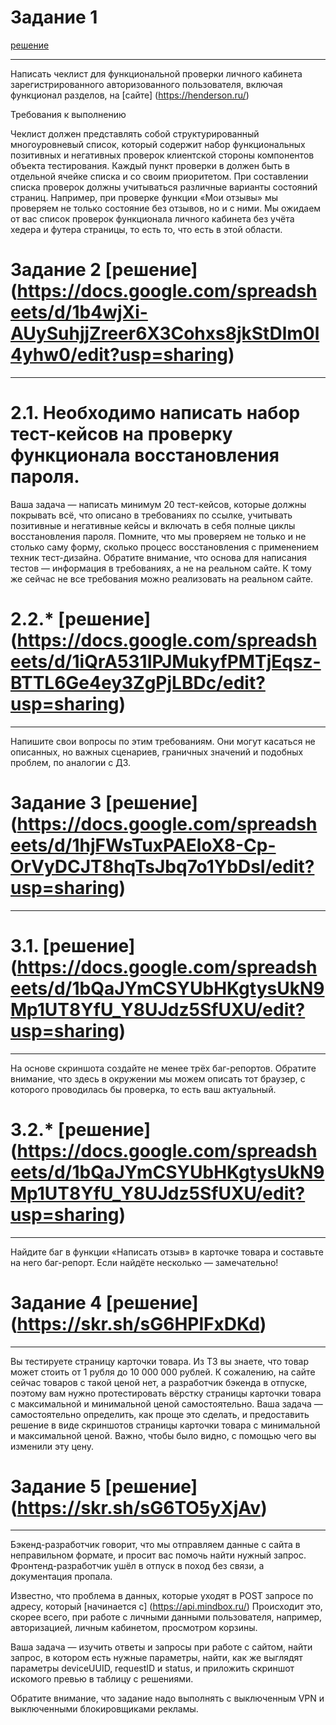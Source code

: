 # Задание 1


[решение](https://docs.google.com/spreadsheets/d/1qe32CBiStdjBYI1_klE2y-RKbClS2mkHfntrEsx506k/edit?usp=sharing)
***
Написать чеклист для функциональной проверки личного кабинета зарегистрированного авторизованного пользователя, включая функционал разделов, на [сайте] (https://henderson.ru/)

Требования к выполнению

Чеклист должен представлять собой структурированный многоуровневый список, который содержит набор функциональных позитивных и негативных проверок клиентской стороны компонентов объекта тестирования.
Каждый пункт проверки в должен быть в отдельной ячейке списка и со своим приоритетом.
При составлении списка проверок должны учитываться различные варианты состояний страниц. Например, при проверке функции «Мои отзывы» мы проверяем не только состояние без отзывов, но и с ними.
Мы ожидаем от вас список проверок функционала личного кабинета без учёта хедера и футера страницы, то есть то, что есть в этой области.

# Задание 2 [решение] (https://docs.google.com/spreadsheets/d/1b4wjXi-AUySuhjjZreer6X3Cohxs8jkStDlm0l4yhw0/edit?usp=sharing)
***
# 2.1. Необходимо написать набор тест-кейсов на проверку функционала восстановления пароля.

Ваша задача — написать минимум 20 тест-кейсов, которые должны покрывать всё, что описано в требованиях по ссылке, учитывать позитивные и негативные кейсы и включать в себя полные циклы восстановления пароля. Помните, что мы проверяем не только и не столько саму форму, сколько процесс восстановления с применением техник тест-дизайна. Обратите внимание, что основа для написания тестов — информация в требованиях, а не на реальном сайте. К тому же сейчас не все требования можно реализовать на реальном сайте.

# 2.2.* [решение] (https://docs.google.com/spreadsheets/d/1iQrA531IPJMukyfPMTjEqsz-BTTL6Ge4ey3ZgPjLBDc/edit?usp=sharing) 
***
Напишите свои вопросы по этим требованиям. Они могут касаться не описанных, но важных сценариев, граничных значений и подобных проблем, по аналогии с ДЗ.

# Задание 3 [решение] (https://docs.google.com/spreadsheets/d/1hjFWsTuxPAEloX8-Cp-OrVyDCJT8hqTsJbq7o1YbDsI/edit?usp=sharing)
***

# 3.1. [решение] (https://docs.google.com/spreadsheets/d/1bQaJYmCSYUbHKgtysUkN9Mp1UT8YfU_Y8UJdz5SfUXU/edit?usp=sharing)
***
На основе скриншота создайте не менее трёх баг-репортов. Обратите внимание, что здесь в окружении мы можем описать тот браузер, с которого проводилась бы проверка, то есть ваш актуальный.

# 3.2.* [решение] (https://docs.google.com/spreadsheets/d/1bQaJYmCSYUbHKgtysUkN9Mp1UT8YfU_Y8UJdz5SfUXU/edit?usp=sharing)
***
Найдите баг в функции «Написать отзыв» в карточке товара и составьте на него баг-репорт. Если найдёте несколько — замечательно!

# Задание 4 [решение] (https://skr.sh/sG6HPlFxDKd)
***
Вы тестируете страницу карточки товара. Из ТЗ вы знаете, что товар может стоить от 1 рубля до 10 000 000 рублей. К сожалению, на сайте сейчас товаров с такой ценой нет, а разработчик бэкенда в отпуске, поэтому вам нужно протестировать вёрстку страницы карточки товара с максимальной и минимальной ценой самостоятельно. Ваша задача — самостоятельно определить, как проще это сделать, и предоставить решение в виде скриншотов страницы карточки товара с минимальной и максимальной ценой. Важно, чтобы было видно, с помощью чего вы изменили эту цену.

# Задание 5 [решение] (https://skr.sh/sG6TO5yXjAv)
***
Бэкенд-разработчик говорит, что мы отправляем данные с сайта в неправильном формате, и просит вас помочь найти нужный запрос. Фронтенд-разработчик ушёл в отпуск в поход без связи, а документация пропала.

Известно, что проблема в данных, которые уходят в POST запросе по адресу, который [начинается с] (https://api.mindbox.ru/) Происходит это, скорее всего, при работе с личными данными пользователя, например, авторизацией, личным кабинетом, просмотром корзины.

Ваша задача — изучить ответы и запросы при работе с сайтом, найти запрос, в котором есть нужные параметры, найти, как же выглядят параметры deviceUUID, requestID и status, и приложить скриншот искомого превью в таблицу с решениями.

Обратите внимание, что задание надо выполнять с выключенным VPN и выключенными блокировщиками рекламы.

